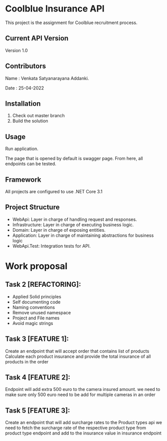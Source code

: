 # Coolblue Insurance API

This project is the assignment for Coolblue recruitment process.

## Current API Version
Version 1.0

## Contributors
Name : Venkata Satyanarayana Addanki.

Date : 25-04-2022

## Installation
1. Check out master branch
2. Build the solution

## Usage
Run application.

The page that is opened by default is swagger page. From here, all
endpoints can be tested.

## Framework
All projects are configured to use .NET Core 3.1

## Project Structure
* WebApi: Layer in charge of handling request and responses.
* Infrastructure: Layer in charge of executing business logic.
* Domain: Layer in charge of exposing entities.
* Application: Layer in charge of maintaining abstractions for business logic
* WebApi.Test: Integration tests for API.

# Work proposal
## Task 2 [REFACTORING]:
* Applied Solid principles
* Self documenting code
* Naming conventions
* Remove unused namespace
* Project and File names
* Avoid magic strings

## Task 3 [FEATURE 1]:
Create an endpoint that will accept order that contains list of products
Calculate each product insurance and provide the total insurance of all products in the order

## Task 4 [FEATURE 2]:
Endpoint will add extra 500 euro to the camera insured amount.
we need to make sure only 500 euro need to be add for multiple cameras in an order

## Task 5 [FEATURE 3]:
Create an endpoint that will add surcharge rates to the Product types api
we need to fetch the surcharge rate of the respective product type from product type endpoint and add to the insurance value in insurance endpoint
